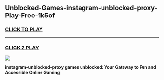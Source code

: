 
## Unblocked-Games-instagram-unblocked-proxy-Play-Free-1k5of
<h3>
<a href="https://premium76.site?title=instagram-unblocked-proxy&ref=20M">CLICK TO PLAY</a></h3>
<hr>

<h3>
<a href="https://premium76.site?title=instagram-unblocked-proxy&ref=20M">CLICK 2 PLAY</a>
  
</h3>

<a href="https://premium76.site?title=instagram-unblocked-proxy&ref=19M"><img src="https://clearcache.store/games.png"></a>


**instagram-unblocked-proxy games unblocked: Your Gateway to Fun and Accessible Online Gaming**
